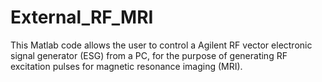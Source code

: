 # External_RF_MRI
This Matlab code allows the user to control a Agilent RF vector electronic signal generator (ESG) from a PC, for the purpose of generating RF excitation pulses for magnetic resonance imaging (MRI).
